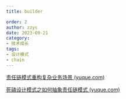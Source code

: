 ```yaml
---
title: builder

order: 2
author: zzys
date: 2023-09-21
category:
- 技术成长
tags:
- 设计模式
- chain
---
```


[责任链模式重构复杂业务场景 (yuque.com)](https://www.yuque.com/magestack/12306/xxdps9bcasca7cyv)

[死磕设计模式之如何抽象责任链模式 (yuque.com)](https://www.yuque.com/magestack/12306/oly3msky0plpogzt)